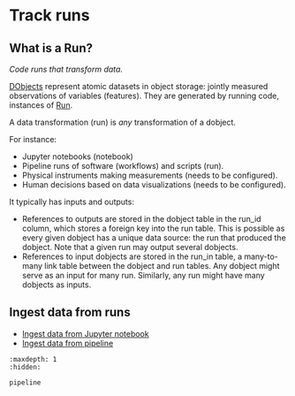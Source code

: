 # Track runs

## What is a Run?

_Code runs that transform data._

[DObjects](https://lamin.ai/docs/lnschema-core/lnschema_core.dobject) represent atomic datasets in object storage: jointly measured observations of variables (features). They are generated by running code, instances of [Run](https://lamin.ai/docs/lnschema-core/lnschema_core.run).

A data transformation (run) is _any_ transformation of a dobject.

For instance:

- Jupyter notebooks (notebook)
- Pipeline runs of software (workflows) and scripts (run).
- Physical instruments making measurements (needs to be configured).
- Human decisions based on data visualizations (needs to be configured).

It typically has inputs and outputs:

- References to outputs are stored in the dobject table in the run_id column, which stores a foreign key into the run table. This is possible as every given dobject has a unique data source: the run that produced the dobject. Note that a given run may output several dobjects.
- References to input dobjects are stored in the run_in table, a many-to-many link table between the dobject and run tables. Any dobject might serve as an input for many run. Similarly, any run might have many dobjects as inputs.

## Ingest data from runs

- [Ingest data from Jupyter notebook](ingest)
- [Ingest data from pipeline](pipeline)

```{toctree}
:maxdepth: 1
:hidden:

pipeline
```
